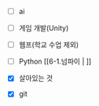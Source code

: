 - [ ] ai
- [ ] 게임 개발(Unity)
- [ ] 웹프(학교 수업 제외)
- [ ] Python [[6-1.넘파이 | ]]
- [x] 살아있는 것
- [x] git 
  